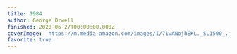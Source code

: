 ```yaml
---
title: 1984
author: George Orwell
finished: 2020-06-27T00:00:00.000Z
coverImage: 'https://m.media-amazon.com/images/I/71wANojhEKL._SL1500_.jpg'
favorite: true
---
```

